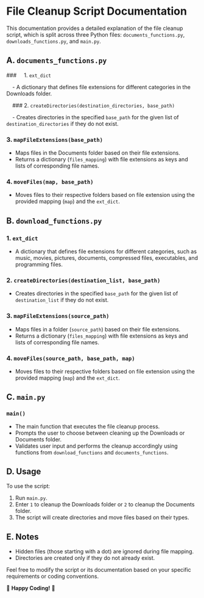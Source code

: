 # File Cleanup Script Documentation

This documentation provides a detailed explanation of the file cleanup script, which is split across three Python files: `documents_functions.py`, `downloads_functions.py`, and `main.py`.

## A. `documents_functions.py`

###&nbsp;&nbsp;&nbsp;&nbsp; 1. `ext_dict`

&nbsp;&nbsp;&nbsp;&nbsp;- A dictionary that defines file extensions for different categories in the Downloads folder.

&nbsp;&nbsp;&nbsp;&nbsp;### 2. `createDirectories(destination_directories, base_path)`

&nbsp;&nbsp;&nbsp;&nbsp;- Creates directories in the specified `base_path` for the given list of `destination_directories` if they do not exist.

### 3. `mapFileExtensions(base_path)`

- Maps files in the Documents folder based on their file extensions.
- Returns a dictionary (`files_mapping`) with file extensions as keys and lists of corresponding file names.

### 4. `moveFiles(map, base_path)`

- Moves files to their respective folders based on file extension using the provided mapping (`map`) and the `ext_dict`.

## B. `download_functions.py`

### 1. `ext_dict`

- A dictionary that defines file extensions for different categories, such as music, movies, pictures, documents, compressed files, executables, and programming files.

### 2. `createDirectories(destination_list, base_path)`

- Creates directories in the specified `base_path` for the given list of `destination_list` if they do not exist.

### 3. `mapFileExtensions(source_path)`

- Maps files in a folder (`source_path`) based on their file extensions.
- Returns a dictionary (`files_mapping`) with file extensions as keys and lists of corresponding file names.

### 4. `moveFiles(source_path, base_path, map)`

- Moves files to their respective folders based on file extension using the provided mapping (`map`) and the `ext_dict`.

## C. `main.py`

### `main()`

- The main function that executes the file cleanup process.
- Prompts the user to choose between cleaning up the Downloads or Documents folder.
- Validates user input and performs the cleanup accordingly using functions from `download_functions` and `documents_functions`.

## D. Usage

To use the script:

1. Run `main.py`.
2. Enter `1` to cleanup the Downloads folder or `2` to cleanup the Documents folder.
3. The script will create directories and move files based on their types.

## E. Notes

- Hidden files (those starting with a dot) are ignored during file mapping.
- Directories are created only if they do not already exist.

Feel free to modify the script or its documentation based on your specific requirements or coding conventions.

🌈 **Happy Coding!** 🌟
